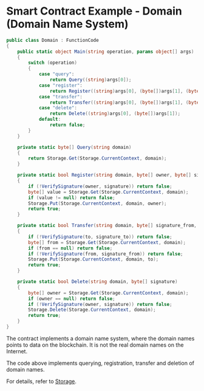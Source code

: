 # Smart Contract Example - Domain (Domain Name System)

```c#
public class Domain : FunctionCode
{
    public static object Main(string operation, params object[] args)
    {
        switch (operation)
        {
            case "query":
                return Query((string)args[0]);
            case "register":
                return Register((string)args[0], (byte[])args[1], (byte[])args[2]);
            case "transfer":
                return Transfer((string)args[0], (byte[])args[1], (byte[])args[2], (byte[])args[2]);
            case "delete":
                return Delete((string)args[0], (byte[])args[1]);
            default:
                return false;
        }
    }

    private static byte[] Query(string domain)
    {
        return Storage.Get(Storage.CurrentContext, domain);
    }

    private static bool Register(string domain, byte[] owner, byte[] signature)
    {
        if (!VerifySignature(owner, signature)) return false;
        byte[] value = Storage.Get(Storage.CurrentContext, domain);
        if (value != null) return false;
        Storage.Put(Storage.CurrentContext, domain, owner);
        return true;
    }

    private static bool Transfer(string domain, byte[] signature_from, byte[] to, byte[] signature_to)
    {
        if (!VerifySignature(to, signature_to)) return false;
        byte[] from = Storage.Get(Storage.CurrentContext, domain);
        if (from == null) return false;
        if (!VerifySignature(from, signature_from)) return false;
        Storage.Put(Storage.CurrentContext, domain, to);
        return true;
    }

    private static bool Delete(string domain, byte[] signature)
    {
        byte[] owner = Storage.Get(Storage.CurrentContext, domain);
        if (owner == null) return false;
        if (!VerifySignature(owner, signature)) return false;
        Storage.Delete(Storage.CurrentContext, domain);
        return true;
    }
}
```

The contract implements a domain name system, where the domain names points to data on the blockchain. It is not the real domain names on the Internet.

The code above implements querying, registration, transfer and deletion of domain names.

For details, refer to [Storage](../fw/dotnet/AntShares/Storage.md).
